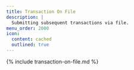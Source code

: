 ```yaml
---
title: Transaction On File
description: |
  Submitting subsequent transactions via file.
menu_order: 2000
icon:
  content: cached
  outlined: true
---
```


{% include transaction-on-file.md %}

